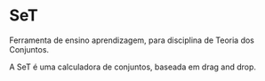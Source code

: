# SeT
Ferramenta de ensino aprendizagem, para disciplina de Teoria dos Conjuntos.

A SeT é uma calculadora de conjuntos, baseada em drag and drop.
